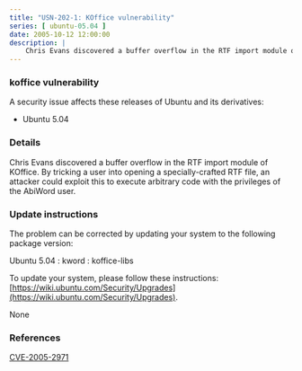 ```yaml
---
title: "USN-202-1: KOffice vulnerability"
series: [ ubuntu-05.04 ]
date: 2005-10-12 12:00:00
description: |
    Chris Evans discovered a buffer overflow in the RTF import module of KOffice. By tricking a user into opening a specially-crafted RTF file, an attacker could exploit this to execute arbitrary code with the privileges of the AbiWord user.
--- 
```

 
### koffice vulnerability

A security issue affects these releases of Ubuntu and its derivatives:

* Ubuntu 5.04

### Details

Chris Evans discovered a buffer overflow in the RTF import module of KOffice. By tricking a user into opening a specially-crafted RTF file, an attacker could exploit this to execute arbitrary code with the privileges of the AbiWord user.

### Update instructions

The problem can be corrected by updating your system to the following package version:

Ubuntu 5.04
 : kword 
 : koffice-libs 

To update your system, please follow these instructions: [https://wiki.ubuntu.com/Security/Upgrades](https://wiki.ubuntu.com/Security/Upgrades).

None

### References

 [CVE-2005-2971](http://people.ubuntu.com/~ubuntu-security/cve/CVE-2005-2971)
 
